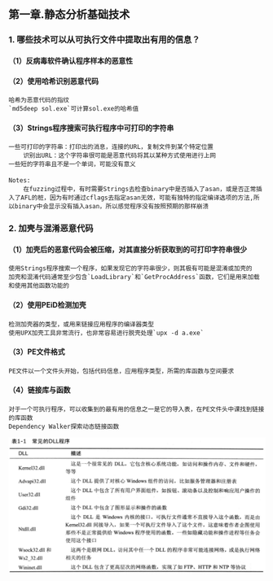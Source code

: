 ## 第一章.静态分析基础技术

### 1. 哪些技术可以从可执行文件中提取出有用的信息？

#### （1）反病毒软件确认程序样本的恶意性

#### （2）使用哈希识别恶意代码

    哈希为恶意代码的指纹
    `md5deep sol.exe`可计算sol.exe的哈希值

#### （3）Strings程序搜索可执行程序中可打印的字符串

    一些可打印的字符串：打印出的消息，连接的URL，复制文件到某个特定位置
        识别出URL：这个字符串很可能是恶意代码将其以某种方式使用进行上网
    一些短的字符串且不是一个单词，可能没有意义

    Notes:
        在fuzzing过程中，有时需要Strings去检查binary中是否插入了asan，或是否正常插入了AFL的桩，因为有时通过cflags去指定asan无效，可能有独特的指定编译选项的方法,所以binary中会显示没有插入asan，所以感觉程序没有按照预期的那样崩溃

### 2. 加壳与混淆恶意代码

#### （1）加壳后的恶意代码会被压缩，对其直接分析获取到的可打印字符串很少

    使用Strings程序搜索一个程序，如果发现它的字符串很少，则其极有可能是混淆或加壳的
    加壳和混淆代码通常至少包含`LoadLibrary`和`GetProcAddress`函数，它们是用来加载和使用其他函数功能的

#### （2）使用PEiD检测加壳

    检测加壳器的类型，或用来链接应用程序的编译器类型
    使用UPX加壳工具非常流行，也非常容易进行脱壳处理`upx -d a.exe`

#### （3）PE文件格式

    PE文件以一个文件头开始，包括代码信息，应用程序类型，所需的库函数与空间要求

#### （4）链接库与函数

    对于一个可执行程序，可以收集到的最有用的信息之一是它的导入表，在PE文件头中课找到链接的库函数
    Dependency Walker探索动态链接函数

![Alt text](image.png)